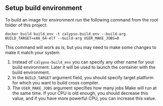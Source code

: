 ## Setup build environment

To build an image for environment run the following command from the root folder of this project:
    
    docker build build_env -t calypso-build_env --build-arg BUILD_TARGET=x86_64-elf --build-arg USER_MAKE_JOBS=8
    
This command will work as is, but you may need to make some changes to make it match your system
1. Instead of `calypso-build_env` you can specify any other name for your build environment. Later it will be used to launch the container with the build environment.
2. In the `BUILD_TARGET` argument field, you should specify target platform for which you want to build cross compiler.
3. The `USER_MAKE_JOBS` argument specifies how many jobs Make will run at the same time. If your CPU is old enough, you should decrease this value, and if you have more powerful CPU, you can increase this value. 